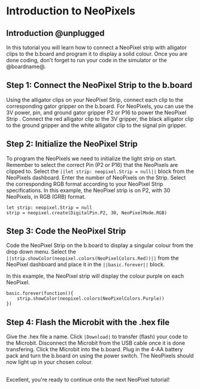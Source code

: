 # Introduction to NeoPixels

## Introduction @unplugged

In this tutorial you will learn how to connect a NeoPixel strip with alligator clips to the b.board and program it to display a solid colour. Once you are done coding, don't forget to run your code in the simulator or the @boardname@.

## Step 1: Connect the NeoPixel Strip to the b.board

Using the alligator clips on your NeoPixel Strip, connect each clip to the corresponding gator gripper on the b.board. For NeoPixels, you can use the 3V power, pin, and ground gator gripper P2 or P16 to power the NeoPixel Strip . Connect the red alligator clip to the 3V gripper, the black alligator clip to the ground gripper and the white alligator clip to the signal pin gripper.


## Step 2: Initialize the NeoPixel Strip

To program the NeoPixels we need to initialize the light strip on start. Remember to select the correct Pin (P2 or P16) that the NeoPixels are clipped to. Select the ``||let strip: neopixel.Strip = null||`` block from the NeoPixels dashboard. Enter the number of NeoPixels on the Strip. Select the corresponding RGB format according to your NeoPixel Strip specifications. In this example, the NeoPixel strip is on P2, with 30 NeoPixels, in RGB (GRB) format.  

```blocks
let strip: neopixel.Strip = null
strip = neopixel.create(DigitalPin.P2, 30, NeoPixelMode.RGB)
```

## Step 3: Code the NeoPixel Strip

Code the NeoPixel Strip on the b.board to display a singular colour from the drop down menu. 
Select the ``||strip.showColor(neopixel.colors(NeoPixelColors.Red))||`` from the NeoPixel dashboard and place it in the ``||basic.forever||`` block.

In this example, the NeoPixel strip will display the colour purple on each NeoPixel.

```blocks
basic.forever(function(){
    strip.showColor(neopixel.colors(NeoPixelColors.Purple))
})
```

## Step 4: Flash the Microbit with the .hex file

Give the .hex file a name. Click ``|Download|`` to transfer (flash) your code to the Microbit. Disconnect the Microbit from the USB cable once it is done transfering. Click the Microbit into the b.board. Plug in the 4-AA battery pack and turn the b.board on using the power switch. The NeoPixels should now light up in your chosen colour. 

## 
Excellent, you're ready to continue onto the next NeoPixel tutorial!
